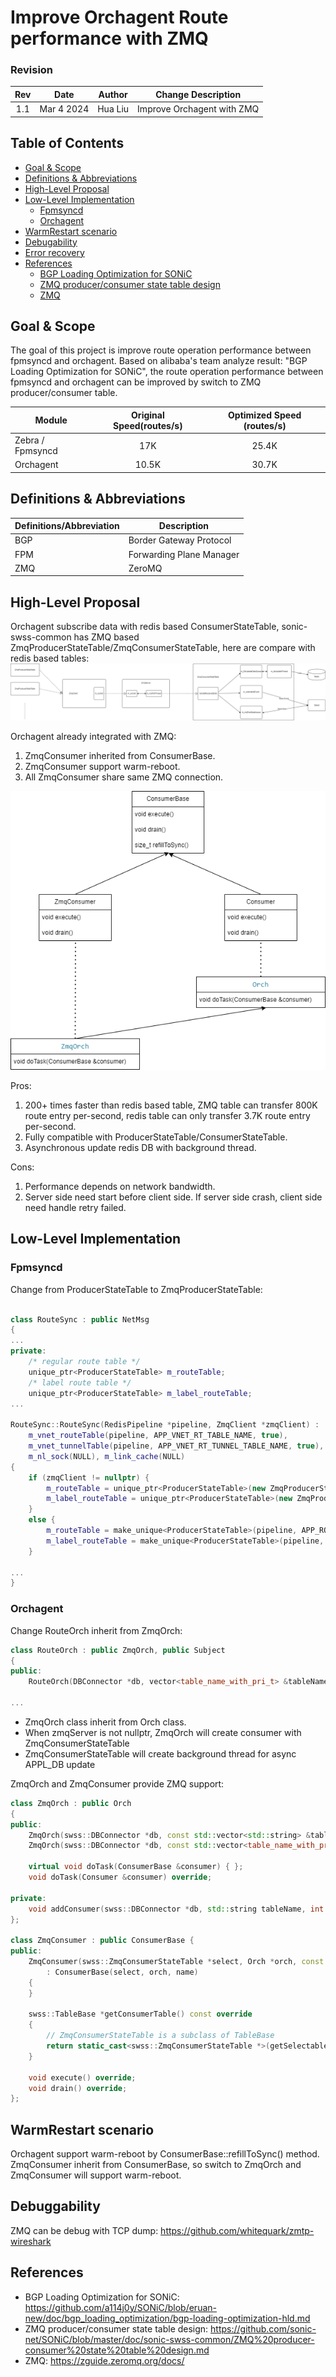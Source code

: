 # Improve Orchagent Route performance with ZMQ

### Revision

| Rev |     Date    |       Author       | Change Description                |
|:---:|:-----------:|:------------------:|-----------------------------------|
| 1.1 | Mar  4 2024 |   Hua Liu          | Improve Orchagent with ZMQ        |

## Table of Contents

- [Goal \& Scope](#goal--scope)
- [Definitions \& Abbreviations](#definitions--abbreviations)
- [High-Level Proposal](#high-level-proposal)
- [Low-Level Implementation](#low-level-implementation)
  - [Fpmsyncd](#fpmsyncd)
  - [Orchagent](#orchagent)
- [WarmRestart scenario](#warmrestart-scenario)
- [Debugability](#debugability)
- [Error recovery](#error-recovery)
- [References](#references)
  * [BGP Loading Optimization for SONiC](#bgp-loading-optimization-for-sonic)
  * [ZMQ producer/consumer state table design](#zmq-producer/consumer-state-table-design)
  * [ZMQ](#zmq)

## Goal & Scope

The goal of this project is improve route operation performance between fpmsyncd and orchagent.
Based on alibaba's team analyze result: "BGP Loading Optimization for SONiC", the route operation performance between fpmsyncd and orchagent can be improved by switch to ZMQ producer/consumer table.

<!-- <style>
table{
  margin:auto;
}
</style> -->
| Module                   |  Original Speed(routes/s)    | Optimized Speed (routes/s) |
| ------------------------ | -----------------------------| -----------------------------|
| Zebra / Fpmsyncd         |  <center>17K                 | <center>25.4K                 |
| Orchagent                |  <center>10.5K               | <center>30.7K                 |

## Definitions & Abbreviations

| Definitions/Abbreviation | Description                             |
| ------------------------ | --------------------------------------- |
| BGP                      | Border Gateway Protocol                 |
| FPM                      | Forwarding Plane Manager                |
| ZMQ                      | ZeroMQ                                  |


## High-Level Proposal

Orchagent subscribe data with redis based ConsumerStateTable, sonic-swss-common has ZMQ based ZmqProducerStateTable/ZmqConsumerStateTable, here are compare with redis based tables:
<img src="./zmq-diagram.png" style="zoom:100%;" />

Orchagent already integrated with ZMQ:
1. ZmqConsumer inherited from ConsumerBase.
2. ZmqConsumer support warm-reboot.
3. All ZmqConsumer share same ZMQ connection.
<img src="./OrchagenZmq.png" style="zoom:100%;" />

Pros:
1. 200+ times faster than redis based table, ZMQ table can transfer 800K route entry per-second, redis table can only transfer 3.7K route entry per-second.
2. Fully compatible with ProducerStateTable/ConsumerStateTable.
3. Asynchronous update redis DB with background thread.

Cons:
1. Performance depends on network bandwidth.
2. Server side need start before client side. If server side crash, client side need handle retry failed.

## Low-Level Implementation

### Fpmsyncd

Change from ProducerStateTable to ZmqProducerStateTable:

```c++

class RouteSync : public NetMsg
{
...
private:
    /* regular route table */
    unique_ptr<ProducerStateTable> m_routeTable;
    /* label route table */
    unique_ptr<ProducerStateTable> m_label_routeTable;
...

RouteSync::RouteSync(RedisPipeline *pipeline, ZmqClient *zmqClient) :
    m_vnet_routeTable(pipeline, APP_VNET_RT_TABLE_NAME, true),
    m_vnet_tunnelTable(pipeline, APP_VNET_RT_TUNNEL_TABLE_NAME, true),
    m_nl_sock(NULL), m_link_cache(NULL)
{
    if (zmqClient != nullptr) {
        m_routeTable = unique_ptr<ProducerStateTable>(new ZmqProducerStateTable(pipeline, APP_ROUTE_TABLE_NAME, *zmqClient, true));
        m_label_routeTable = unique_ptr<ProducerStateTable>(new ZmqProducerStateTable(pipeline, APP_LABEL_ROUTE_TABLE_NAME, *zmqClient, true));
    }
    else {
        m_routeTable = make_unique<ProducerStateTable>(pipeline, APP_ROUTE_TABLE_NAME, true);
        m_label_routeTable = make_unique<ProducerStateTable>(pipeline, APP_LABEL_ROUTE_TABLE_NAME, true);
    }
    
...
}
```

### Orchagent

Change RouteOrch inherit from ZmqOrch:

```c++
class RouteOrch : public ZmqOrch, public Subject
{
public:
    RouteOrch(DBConnector *db, vector<table_name_with_pri_t> &tableNames, SwitchOrch *switchOrch, NeighOrch *neighOrch, IntfsOrch *intfsOrch, VRFOrch *vrfOrch, FgNhgOrch *fgNhgOrch, Srv6Orch *srv6Orch, swss::ZmqServer *zmqServer = nullptr);

...
```

- ZmqOrch class inherit from Orch class.
- When zmqServer is not nullptr, ZmqOrch will create consumer with ZmqConsumerStateTable
- ZmqConsumerStateTable will create background thread for async APPL_DB update

ZmqOrch and ZmqConsumer provide ZMQ support:
```c++
class ZmqOrch : public Orch
{
public:
    ZmqOrch(swss::DBConnector *db, const std::vector<std::string> &tableNames, swss::ZmqServer *zmqServer);
    ZmqOrch(swss::DBConnector *db, const std::vector<table_name_with_pri_t> &tableNames_with_pri, swss::ZmqServer *zmqServer);

    virtual void doTask(ConsumerBase &consumer) { };
    void doTask(Consumer &consumer) override;

private:
    void addConsumer(swss::DBConnector *db, std::string tableName, int pri, swss::ZmqServer *zmqServer);
};

class ZmqConsumer : public ConsumerBase {
public:
    ZmqConsumer(swss::ZmqConsumerStateTable *select, Orch *orch, const std::string &name)
        : ConsumerBase(select, orch, name)
    {
    }

    swss::TableBase *getConsumerTable() const override
    {
        // ZmqConsumerStateTable is a subclass of TableBase
        return static_cast<swss::ZmqConsumerStateTable *>(getSelectable());
    }

    void execute() override;
    void drain() override;
};
```

## WarmRestart scenario
Orchagent support warm-reboot by ConsumerBase::refillToSync() method. ZmqConsumer inherit from ConsumerBase, so switch to ZmqOrch and ZmqConsumer will support warm-reboot.

## Debuggability
ZMQ can be debug with TCP dump:
https://github.com/whitequark/zmtp-wireshark

## References
 - BGP Loading Optimization for SONiC: https://github.com/a114j0y/SONiC/blob/eruan-new/doc/bgp_loading_optimization/bgp-loading-optimization-hld.md
 - ZMQ producer/consumer state table design: https://github.com/sonic-net/SONiC/blob/master/doc/sonic-swss-common/ZMQ%20producer-consumer%20state%20table%20design.md
 - ZMQ: https://zguide.zeromq.org/docs/